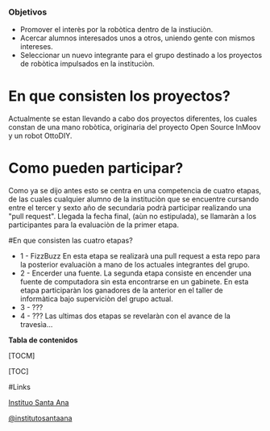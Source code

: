### Objetivos

- Promover el interès por la robòtica dentro de la instiuciòn.
- Acercar alumnos interesados unos a otros, uniendo gente con mismos intereses.
- Seleccionar un nuevo integrante para el grupo destinado a los proyectos de robòtica impulsados en la instituciòn.

# En que consisten los proyectos?
Actualmente se estan llevando a cabo dos proyectos diferentes, los cuales constan de una mano robòtica, originaria del proyecto Open Source InMoov y un robot OttoDIY.

# Como pueden participar?
Como ya se dijo antes esto se centra en una competencia de cuatro etapas, de las cuales cualquier alumno de la instituciòn que se encuentre cursando entre el tercer y sexto año de secundaria podrà participar realizando una "pull request". Llegada la fecha final, (aùn no estipulada), se llamaràn a los participantes para la evaluaciòn de la primer etapa.

#En que consisten las cuatro etapas?
- 1 - FizzBuzz
En esta etapa se realizarà una pull request a esta repo para la posterior evaluaciòn a mano de los actuales integrantes del grupo.
- 2 - Encerder una fuente.
La segunda etapa consiste en encender una fuente de computadora sin esta encontrarse en un gabinete. En esta etapa participaràn los ganadores de la anterior en el taller de informàtica bajo superviciòn del grupo actual.
- 3 - ???
- 4 - ???
Las ultimas dos etapas se revelaràn con el avance de la travesìa...

**Tabla de contenidos**

[TOCM]

[TOC]

#Links

[Instituo Santa Ana](https://www.santa-ana.edu.ar/)

[@institutosantaana](https://www.instagram.com/institutosantaana/?hl=es)

